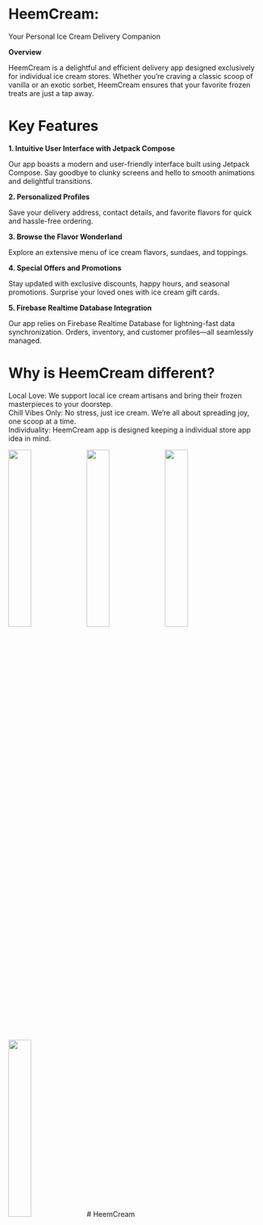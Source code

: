 # HeemCream: 
Your Personal Ice Cream Delivery Companion

**Overview**

HeemCream is a delightful and efficient delivery app designed exclusively for individual ice cream stores. Whether you’re craving a classic scoop of vanilla or an exotic sorbet, HeemCream ensures that your favorite frozen treats are just a tap away.

# Key Features
**1. Intuitive User Interface with Jetpack Compose**

Our app boasts a modern and user-friendly interface built using Jetpack Compose. Say goodbye to clunky screens and hello to smooth animations and delightful transitions.

**2. Personalized Profiles**

Save your delivery address, contact details, and favorite flavors for quick and hassle-free ordering.

**3. Browse the Flavor Wonderland**

Explore an extensive menu of ice cream flavors, sundaes, and toppings.

**4. Special Offers and Promotions**

Stay updated with exclusive discounts, happy hours, and seasonal promotions.
Surprise your loved ones with ice cream gift cards.

**5. Firebase Realtime Database Integration**

Our app relies on Firebase Realtime Database for lightning-fast data synchronization.
Orders, inventory, and customer profiles—all seamlessly managed.

# Why is HeemCream different?
Local Love: We support local ice cream artisans and bring their frozen masterpieces to your doorstep.<br>
Chill Vibes Only: No stress, just ice cream. We’re all about spreading joy, one scoop at a time.<br>
Individuality: HeemCream app is designed keeping a individual store app idea in mind.


<img src="https://github.com/thevedantchourey/HeemCream/assets/99128806/5d8a6cba-4cd6-44a9-96c4-db392c04e543.png" width=30% height=30%>
<img src="https://github.com/thevedantchourey/HeemCream/assets/99128806/f821d3e7-2a77-42de-80a7-8c52290aa08e.png" width=30% height=30%>
<img src="https://github.com/thevedantchourey/HeemCream/assets/99128806/74556a54-dd4c-4d9a-9ae8-99e3b4b053de.png" width=30% height=30%>
<img src="https://github.com/thevedantchourey/HeemCream/assets/99128806/806c9e63-7038-4785-b4dd-750e77023419.png" width=30% height=30%>
#   H e e m C r e a m  
 